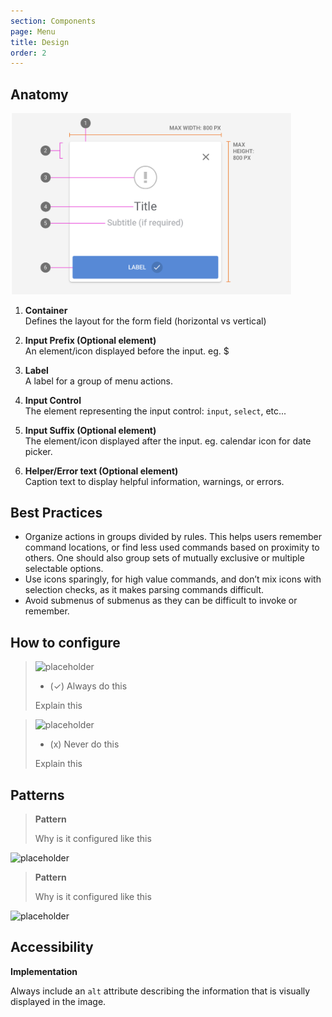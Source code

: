 ```yaml
---
section: Components
page: Menu
title: Design
order: 2
---
```


## Anatomy

<novo-grid columns="2" align="start" gap="2rem">

<img src="assets/images/ModalAnatomy.png" width="450">

<div>

1. **Container**<br>
   Defines the layout for the form field (horizontal vs vertical)

1. **Input Prefix (Optional element)**<br>
   An element/icon displayed before the input. eg. \$

1. **Label**<br>
   A label for a group of menu actions.

1. **Input Control**<br>
   The element representing the input control: `input`, `select`, etc...

1. **Input Suffix (Optional element)**<br>
   The element/icon displayed after the input. eg. calendar icon for date picker.

1. **Helper/Error text (Optional element)**<br>
   Caption text to display helpful information, warnings, or errors.

</div>
</novo-grid>

## Best Practices

- Organize actions in groups divided by rules. This helps users remember command locations, or find less used commands based on proximity to others. One should also group sets of mutually exclusive or multiple selectable options.
- Use icons sparingly, for high value commands, and don’t mix icons with selection checks, as it makes parsing commands difficult.
- Avoid submenus of submenus as they can be difficult to invoke or remember.

## How to configure

<novo-grid columns="2" align="start" gap="2rem">

> ![placeholder](https://via.placeholder.com/350x250)
>
> - (✓) Always do this
>
> Explain this

> ![placeholder](https://via.placeholder.com/350x250)
>
> - (x) Never do this
>
> Explain this

</novo-grid>

## Patterns

<novo-grid columns="2" align="start" gap="2rem">

> **Pattern**
>
> Why is it configured like this

![placeholder](https://via.placeholder.com/350x250)

> **Pattern**
>
> Why is it configured like this

![placeholder](https://via.placeholder.com/350x250)

</novo-grid>

## Accessibility

**Implementation**

Always include an `alt` attribute describing the information that is visually displayed in the image.
